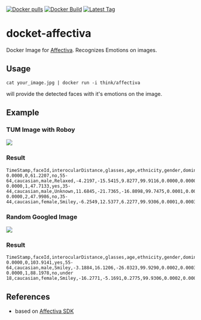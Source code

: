 [![Docker pulls](https://img.shields.io/docker/pulls/think/affectiva.svg)](https://hub.docker.com/r/think/affectiva/)
[![Docker Build](https://img.shields.io/docker/automated/think/affectiva.svg)](https://hub.docker.com/r/think/affectiva/)
[![Latest Tag](https://img.shields.io/github/tag/lindt/docker-affectiva.svg)](https://hub.docker.com/r/think/affectiva/)

# docket-affectiva

Docker Image for [Affectiva](http://www.affectiva.com/). Recognizes Emotions on images.

## Usage

`cat your_image.jpg | docker run -i think/affectiva`

will provide the detected faces with it's emotions on the image.

## Example

### TUM Image with Roboy

<img src="https://www.tum.de/typo3temp/_processed_/csm_Unknown.jpg_dae15e3e05.jpg">

### Result

```
TimeStamp,faceId,interocularDistance,glasses,age,ethnicity,gender,dominantEmoji,pitch,yaw,roll,joy,fear,disgust,sadness,anger,surprise,contempt,valence,engagement,smile,innerBrowRaise,browRaise,browFurrow,noseWrinkle,upperLipRaise,lipCornerDepressor,chinRaise,lipPucker,lipPress,lipSuck,mouthOpen,smirk,eyeClosure,attention,eyeWiden,cheekRaise,lidTighten,dimpler,lipStretch,jawDrop,relaxed,smiley,laughing,kissing,disappointed,rage,smirk,wink,stuckOutTongueWinkingEye,stuckOutTongue,flushed,scream,
0.0000,0,61.2207,no,55-64,caucasian,male,Relaxed,-4.2197,-15.5415,9.8277,99.9116,0.0000,0.0000,0.0000,0.0000,0.1937,0.0001,73.4042,98.6697,98.6697,0.0291,0.0035,0.0015,0.0112,0.0000,0.0000,5.8879,0.0000,0.0502,78.4025,0.1575,0.0212,0.0000,78.4436,0.0042,0.1287,0.0914,0.0902,44.4586,0.0000,99.9117,0.0019,0.0018,0.0018,0.0018,0.0000,0.0000,0.0873,2.2977,2.2977,0.0018,0.0280,
0.0000,1,47.7133,yes,35-44,caucasian,male,Unknown,11.6845,-21.7365,-16.8098,99.7475,0.0001,0.0005,0.0000,0.0000,1.3119,0.0002,92.9235,92.8945,92.8945,0.0002,0.0000,0.0229,0.1114,0.0041,0.0000,0.0000,0.0000,0.0000,0.0000,77.2500,0.0159,0.0000,51.3173,0.0006,0.2340,0.0721,0.0000,0.0000,54.0708,0.1142,25.4590,0.0018,0.0018,0.0018,0.0000,0.0000,0.0018,2.2977,2.2977,0.0018,0.1994,
0.0000,2,47.9986,no,35-44,caucasian,female,Smiley,-6.2549,12.5377,6.2277,99.9306,0.0001,0.0003,0.0000,0.0000,1.9236,0.0001,99.8009,100.0000,100.0000,0.0031,0.0000,0.0009,0.2336,0.0000,0.0000,0.2003,0.0000,0.0698,0.0003,92.7363,0.0000,0.0000,86.9037,0.0000,1.2941,11.0647,0.0304,43.0949,0.0000,0.0069,72.0561,0.0019,0.0018,0.0018,0.0000,0.0000,0.0018,2.2977,2.2977,0.0018,0.0280,
```


### Random Googled Image

<img src="http://www.osnabrueck.de/fileadmin/_processed_/csm_Faces_of_Migration_PR_MaduJens_04a8272ac9.jpg">

### Result

```
TimeStamp,faceId,interocularDistance,glasses,age,ethnicity,gender,dominantEmoji,pitch,yaw,roll,joy,fear,disgust,sadness,anger,surprise,contempt,valence,engagement,smile,innerBrowRaise,browRaise,browFurrow,noseWrinkle,upperLipRaise,lipCornerDepressor,chinRaise,lipPucker,lipPress,lipSuck,mouthOpen,smirk,eyeClosure,attention,eyeWiden,cheekRaise,lidTighten,dimpler,lipStretch,jawDrop,relaxed,smiley,laughing,kissing,disappointed,rage,smirk,wink,stuckOutTongueWinkingEye,stuckOutTongue,flushed,scream,
0.0000,0,103.9141,yes,55-64,caucasian,male,Smiley,-3.1884,16.1206,-26.0323,99.9290,0.0002,0.0003,0.0000,0.0000,2.1913,0.0001,99.3634,99.9804,99.9804,0.0172,0.0000,0.2648,0.0011,0.0000,0.0000,1.7430,0.0031,0.0281,0.0017,98.8271,0.0007,0.0000,76.4205,0.0000,0.0000,0.0001,0.5111,0.2052,0.1093,0.0022,83.8833,0.0018,0.0018,0.0018,0.0000,0.0000,0.0018,2.2977,4.6956,0.0018,0.0281,
0.0000,1,88.1978,no,under 18,caucasian,female,Smiley,-16.2771,-5.1691,0.2775,99.9306,0.0002,0.0003,0.0000,0.0000,2.2974,0.0001,99.9724,100.0000,100.0000,0.0006,0.0000,0.0023,0.0011,0.0523,0.0000,0.0001,0.0000,0.0000,0.0000,99.9998,0.0000,0.0000,96.6631,0.0028,0.0397,0.0020,0.0000,0.5964,6.2588,0.0018,86.0576,0.0018,0.0018,0.0018,0.0000,0.0000,0.0018,2.2977,2.2981,0.0018,0.0351,
```

## References

 - based on [Affectiva SDK](http://developer.affectiva.com/)
